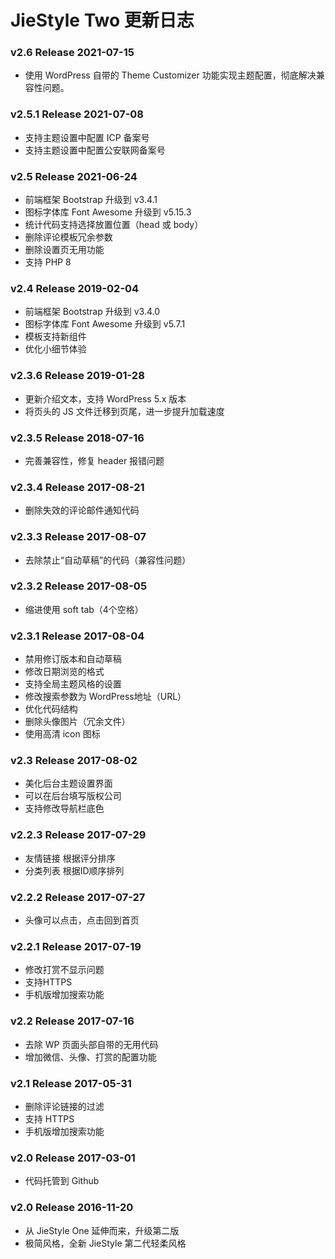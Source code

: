 # JieStyle Two 更新日志

### v2.6 Release 2021-07-15
* 使用 WordPress 自带的 Theme Customizer 功能实现主题配置，彻底解决兼容性问题。

### v2.5.1 Release 2021-07-08
* 支持主题设置中配置 ICP 备案号
* 支持主题设置中配置公安联网备案号

### v2.5 Release 2021-06-24
* 前端框架 Bootstrap 升级到 v3.4.1
* 图标字体库 Font Awesome 升级到 v5.15.3
* 统计代码支持选择放置位置（head 或 body）
* 删除评论模板冗余参数
* 删除设置页无用功能
* 支持 PHP 8

### v2.4 Release 2019-02-04
* 前端框架 Bootstrap 升级到 v3.4.0
* 图标字体库 Font Awesome 升级到 v5.7.1
* 模板支持新组件
* 优化小细节体验

### v2.3.6 Release 2019-01-28
* 更新介绍文本，支持 WordPress 5.x 版本
* 将页头的 JS 文件迁移到页尾，进一步提升加载速度

### v2.3.5 Release 2018-07-16
* 完善兼容性，修复 header 报错问题

### v2.3.4 Release 2017-08-21
* 删除失效的评论邮件通知代码

### v2.3.3 Release 2017-08-07
* 去除禁止“自动草稿”的代码（兼容性问题）

### v2.3.2 Release 2017-08-05
* 缩进使用 soft tab（4个空格）

### v2.3.1 Release 2017-08-04
* 禁用修订版本和自动草稿
* 修改日期浏览的格式
* 支持全局主题风格的设置
* 修改搜索参数为 WordPress地址（URL）
* 优化代码结构
* 删除头像图片（冗余文件）
* 使用高清 icon 图标

### v2.3 Release 2017-08-02
* 美化后台主题设置界面
* 可以在后台填写版权公司
* 支持修改导航栏底色

### v2.2.3 Release 2017-07-29
* 友情链接 根据评分排序
* 分类列表 根据ID顺序排列

### v2.2.2 Release 2017-07-27
* 头像可以点击，点击回到首页

### v2.2.1 Release 2017-07-19
* 修改打赏不显示问题
* 支持HTTPS
* 手机版增加搜索功能

### v2.2 Release 2017-07-16
* 去除 WP 页面头部自带的无用代码
* 增加微信、头像、打赏的配置功能

### v2.1 Release 2017-05-31
* 删除评论链接的过滤
* 支持 HTTPS
* 手机版增加搜索功能

### v2.0 Release 2017-03-01
* 代码托管到 Github

### v2.0 Release 2016-11-20
* 从 JieStyle One 延伸而来，升级第二版
* 极简风格，全新 JieStyle 第二代轻柔风格